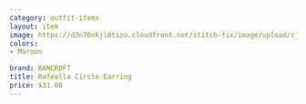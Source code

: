 ```yaml
---
category: outfit-items
layout: item
image: https://d3n78nkjl8tizo.cloudfront.net/stitch-fix/image/upload/c_scale,h_500/e_trim:9/f_auto,q_auto/e_replace_color:f2f3f4:300:ffffff/v1548281141/omt5wupkopgh2t1zzb0g.jpg
colors: 
- Maroon

brand: BANCROFT
title: Rafealla Circle Earring
price: $31.00
---
```

